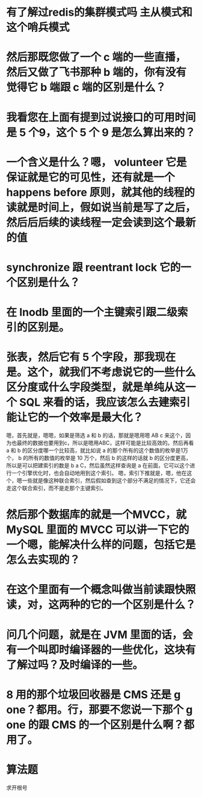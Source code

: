 # 有了解过redis的集群模式吗 主从模式和这个哨兵模式

# 然后那既您做了一个 c 端的一些直播，然后又做了飞书那种 b 端的，你有没有觉得它 b 端跟 c 端的区别是什么？

# 我看您在上面有提到过说接口的可用时间是 5 个9，这个 5 个 9 是怎么算出来的？

# 一个含义是什么？嗯， volunteer 它是保证就是它的可见性，还有就是一个 happens before 原则，就其他的线程的读就是时间上，假如说当前是写了之后，然后后后续的读线程一定会读到这个最新的值

# synchronize 跟 reentrant lock 它的一个区别是什么？
# 在 Inodb 里面的一个主键索引跟二级索引的区别是。

# 张表，然后它有 5 个字段，那我现在是。这个，就我们不考虑说它的一些什么区分度或什么字段类型，就是单纯从这一个 SQL 来看的话，我应该怎么去建索引能让它的一个效率是最大化？
嗯，首先就是，嗯嗯，如果是筛选 a 和 b 的话，那就是嗯用嗯 AB c 来这个，因为也最终的数据也要用到c，所以是嗯用ABC，这样可能是比较高效的。然后再看 a 和 b 的区分度哪一个比较高，就比如说 a 的那个所有的这个数值的枚举是1万个， b 的所有的数值的枚举是 10 万个，然后 b 的这样的话就 b 的区分度更高，所以是可以把建索引的数是 b a C，然后虽然这样查询是 a 在前面，它可以这个进行一个引擎优化时，也会自动地用到这个索引。
嗯，索引下推就是，嗯，他在这个，嗯一些就是像这种联合索引，然后假如查到这个部分不满足的情况下，它还会走这个联合索引，而不是走那个主键索引。
# 然后那个数据库的就是一个MVCC，就 MySQL 里面的 MVCC 可以讲一下它的一个嗯，能解决什么样的问题，包括它是怎么去实现的？

# 在这个里面有一个概念叫做当前读跟快照读，对，这两种的它的一个区别是什么？
# 问几个问题，就是在 JVM 里面的话，会有一个叫即时编译器的一些优化，这块有了解过吗？及时编译的一些。
# 8 用的那个垃圾回收器是 CMS 还是 g one？都用。行，那要不您说一下那个 g one 的跟 CMS 的一个区别是什么啊？都用了。
# 算法题  
求开根号